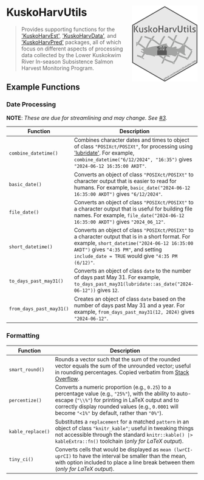 # KuskoHarvUtils  <img src="man/figures/sticker/KuskoHarvUtils-logo.png" align="right" height=200px/>

> Provides supporting functions for the ['KuskoHarvEst'](https://www.github.com/bstaton1/KuskoHarvEst), ['KuskoHarvData'](https://www.github.com/bstaton1/KuskoHarvData), and ['KuskoHarvPred'](https://www.github.com/bstaton1/KuskoHarvPred) packages, all of which focus on different aspects of processing data collected by the Lower Kuskokwim River In-season Subsistence Salmon Harvest Monitoring Program.

## Example Functions

### Date Processing

**NOTE**: _These are due for streamlining and may change. See [#3](https://github.com/bstaton1/KuskoHarvUtils/issues/3)._

| Function                 	| Description                                                                                                                                                                                                                           	|
|--------------------------	|---------------------------------------------------------------------------------------------------------------------------------------------------------------------------------------------------------------------------------------	|
| `combine_datetime()`     	| Combines character dates and times to object of class `"POSIXct/POSIXt"`, for processing using ['lubridate'](https://lubridate.tidyverse.org/). For example, `combine_datetime("6/12/2024", "16:35")` gives `"2024-06-12 16:35:00 AKDT"`.     	|
| `basic_date()`           	| Converts an object of class `"POSIXct/POSIXt"` to character output that is easier to read for humans. For example, `basic_date("2024-06-12 16:35:00 AKDT")` gives `"6/12/2024"`.                                                              	|
| `file_date()`            	| Converts an object of class `"POSIXct/POSIXt"` to a character output that is useful for building file names. For example, `file_date("2024-06-12 16:35:00 AKDT")` gives `"2024_06_12"`.                                                       	|
| `short_datetime()`       	| Converts an object of class `"POSIXct/POSIXt"` to a character output that is in a short format. For example, `short_datetime("2024-06-12 16:35:00 AKDT")` gives `"4:35 PM"`, and setting `include_date = TRUE` would give `"4:35 PM (6/12)"`. 	|
| `to_days_past_may31()`   	| Converts an object of class `date` to the number of days past May 31. For example, `to_days_past_may31(lubridate::as_date("2024-06-12"))` gives `12`.                                                                                 	|
| `from_days_past_may31()` 	| Creates an object of class `date` based on the number of days past May 31 and a year. For example, `from_days_past_may31(12, 2024)` gives `"2024-06-12"`.                                                                             	|

### Formatting

| Function          	| Description                                                                                                                                                                                                                                                                                           	|
|-------------------	|-------------------------------------------------------------------------------------------------------------------------------------------------------------------------------------------------------------------------------------------------------------------------------------------------------	|
| `smart_round()`   	| Rounds a vector such that the sum of the rounded vector equals the sum of the unrounded vector; useful in rounding percentages. Copied verbatim from [Stack Overflow](https://stackoverflow.com/questions/32544646/round-vector-of-numerics-to-integer-while-preserving-their-sum/35930285#35930285). 	|
| `percentize()`    	| Converts a numeric proportion (e.g., `0.25`) to a percentage value (e.g., `"25%"`), with the ability to auto-escape (`"\\%"`) for printing in LaTeX output and to correctly display rounded values (e.g., `0.0001` will become `"<1%"` by default, rather than `"0%"`).                            	|
| `kable_replace()` 	| Substitutes a `replacement` for a matched `pattern` in an object of class `"knitr_kable"`; useful in tweaking things not accessible through the standard `knitr::kable() \|> kableExtra::fn()` toolchain (_only for LaTeX output_).                                                	|
| `tiny_ci()`       	| Converts cells that would be displayed as `mean (lwrCI-uprCI)` to have the interval be smaller than the mean, with option included to place a line break between them (_only for LaTeX output_).                                                                                                      	|
